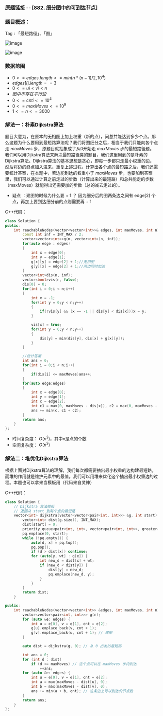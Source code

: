 ### 原题链接 -- [[882. 细分图中的可到达节点](https://leetcode.cn/problems/reachable-nodes-in-subdivided-graph/)]

### 题目概述：
Tag : 「最短路径」、「图」

![image](https://user-images.githubusercontent.com/99656524/204070674-87717f1b-63da-4c09-b0db-8edd62b4b9bf.png)

![image](https://user-images.githubusercontent.com/99656524/204070683-b5a672a2-dca1-4aec-bc1e-7ae9c4bcb020.png)

### 数据范围
* $0 <= edges.length <= min(n * (n - 1) / 2, 10^4)$
* $edges[i].length == 3$
* $0 <= ui < vi < n$
* $图中 不存在平行边$
* $0 <= cnti <= 10^4$
* $0 <= maxMoves <= 10^9$
* $1 <= n <= 3000$

### 解法一：朴素Dijkstra算法
题目大意为，在原本的无相图上加上权重（新的点），问总共能达到多少个点。那么这题为什么要用到最短路算法呢？我们将图细分之后，相当于我们只能向各个点走 $maxMoves$ 步，原题目就抽象成了从0开始走 $maxMoves$ 步的最短路径题。我们可以用Dijkstra算法来解决最短路径类的题目，我们这里用到的是朴素的Dijkstra算法。Dijkstra算法的基本思想是贪心，即每一步都只走最小权重的边，然后将边的终点加入进来，重复上述过程。计算出各个点的最短路之后，我们还需要统计答案，在本题中，若边能到达的权重小于 $maxMoves$ 步，也要加到答案里，我们可以通过计算之前走过的步数（计算出来的最短路）和总共能走的步数（maxMoves）就能得出还需要加的步数（总的减去走过的）。

* 疑点 ：建图的时候为什么要 + 1 ？ 因为细分后的图两条边之间有 edge[2] 个点，再加上要到达细分前的点则需要再 + 1

C++代码：
```cpp
class Solution {
public:
    int reachableNodes(vector<vector<int>>& edges, int maxMoves, int n) {
        const int inf = INT_MAX / 2;
        vector<vector<int>>g(n, vector<int>(n, inf));
        for(auto edge : edges)
        {
            int x = edge[0];
            int y = edge[1];
            g[x][y] = edge[2] + 1;//无相图
            g[y][x] = edge[2] + 1;//两边同时加边
        }
        vector<int>dis(n, inf);
        vector<bool>vis(n, false);
        dis[0] = 0;
        for(int i = 0;i < n;i++)
        {
            int x = -1;
            for(int y = 0;y < n;y++)
            {
                if(!vis[y] && (x == -1 || dis[y] < dis[x]))x = y;
            }

            vis[x] = true;
            for(int y = 0;y < n;y++)
            {
                dis[y] = min(dis[y], dis[x] + g[x][y]);
            }
        }

        //统计答案
        int ans = 0;
        for(int i = 0;i < n;i++)
        {
            if(dis[i] <= maxMoves)ans++;
        }
        for(auto edge:edges)
        {
            int x = edge[0];
            int y = edge[1];
            int c = edge[2];
            int c1 = max(0, maxMoves - dis[x]), c2 = max(0, maxMoves - dis[y]);
            ans += min(c, c1 + c2);
        }
        return ans;
    }
};
```
* 时间复杂度： $O(n^2)$，其中n是点的个数
* 空间复杂度： $O(n^2)$

### 解法二：堆优化Dijkstra算法
根据上面对Dijkstra算法的理解，我们每次都需要抽出最小权重的边构建最短路，而堆的作用就是维护元素中的最值，我们可以用堆来优化这个抽出最小权重边的过程。本题也可以拿来当模板用（代码来自灵神）

C++代码：
```cpp
class Solution {
    // Dijkstra 算法模板
    // 返回从 start 到每个点的最短路
    vector<int> dijkstra(vector<vector<pair<int, int>>> &g, int start) {
        vector<int> dist(g.size(), INT_MAX);
        dist[start] = 0;
        priority_queue<pair<int, int>, vector<pair<int, int>>, greater<>> pq;
        pq.emplace(0, start);
        while (!pq.empty()) {
            auto[d, x] = pq.top();
            pq.pop();
            if (d > dist[x]) continue;
            for (auto[y, wt] : g[x]) {
                int new_d = dist[x] + wt;
                if (new_d < dist[y]) {
                    dist[y] = new_d;
                    pq.emplace(new_d, y);
                }
            }
        }
        return dist;
    }

public:
    int reachableNodes(vector<vector<int>> &edges, int maxMoves, int n) {
        vector<vector<pair<int, int>>> g(n);
        for (auto &e: edges) {
            int u = e[0], v = e[1], cnt = e[2];
            g[u].emplace_back(v, cnt + 1);
            g[v].emplace_back(u, cnt + 1); // 建图
        }

        auto dist = dijkstra(g, 0); // 从 0 出发的最短路

        int ans = 0;
        for (int d : dist)
            if (d <= maxMoves) // 这个点可以在 maxMoves 步内到达
                ++ans;
        for (auto &e: edges) {
            int u = e[0], v = e[1], cnt = e[2];
            int a = max(maxMoves - dist[u], 0);
            int b = max(maxMoves - dist[v], 0);
            ans += min(a + b, cnt); // 这条边上可以到达的节点数
        }
        return ans;
    }
};
```
